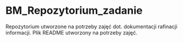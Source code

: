 # BM_Repozytorium_zadanie
Repozytorium utworzone na potrzeby zajęć dot. dokumentacji rafinacji informacji.
Plik README utworzony na potrzeby zajęć.
